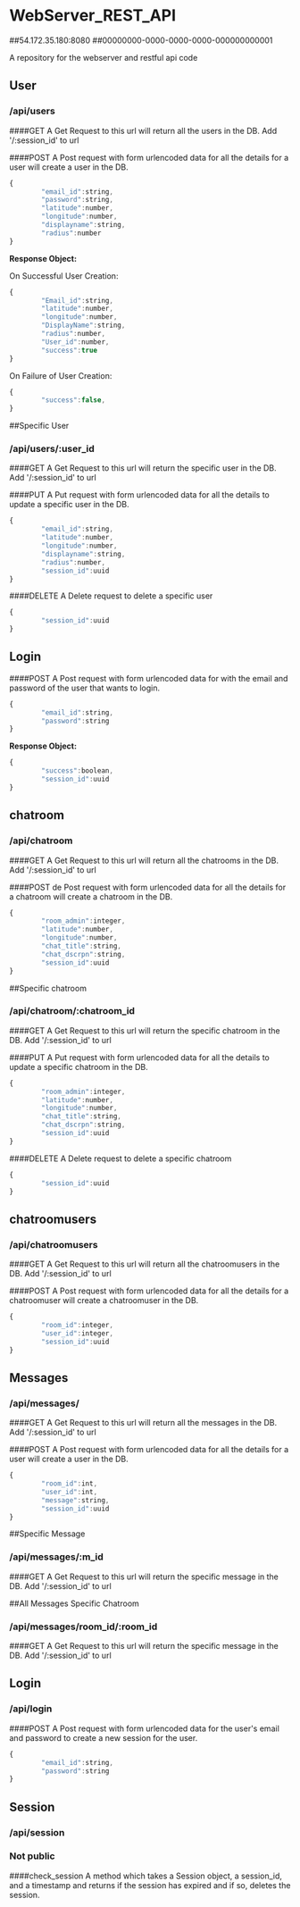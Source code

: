 WebServer_REST_API
==================
##54.172.35.180:8080
##00000000-0000-0000-0000-000000000001


A repository for the webserver and restful api code

## User
### /api/users

####GET
A Get Request to this url will return all the users in the DB.
Add '/:session_id' to url

####POST
A Post request with form urlencoded data for all the details for a user will create a user in the DB.

```javascript
{
		"email_id":string,
		"password":string,
		"latitude":number,
		"longitude":number,
		"displayname":string,
		"radius":number
}
```
**Response Object:**

On Successful User Creation:
```javascript
{
		"Email_id":string,
		"latitude":number,
		"longitude":number,
		"DisplayName":string,
		"radius":number,
		"User_id":number,
		"success":true
}
```
On Failure of  User Creation:
```javascript
{
		"success":false,
}
```

##Specific User
### /api/users/:user_id
####GET
A Get Request to this url will return the specific user in the DB.
Add '/:session_id' to url

####PUT
A Put request with form urlencoded data for all the details to update a specific user in the DB.
```javascript
{
		"email_id":string,
		"latitude":number,
		"longitude":number,
		"displayname":string,
		"radius":number,
		"session_id":uuid
}
```

####DELETE
A Delete request to delete a specific user

```javascript
{
		"session_id":uuid
}
```

## Login
####POST
A Post request with form urlencoded data for with the email and password of the user that wants to login.
```javascript
{
		"email_id":string,
		"password":string
}
```
**Response Object:**

```javascript
{
		"success":boolean,
		"session_id":uuid
}
```

## chatroom
### /api/chatroom

####GET
A Get Request to this url will return all the chatrooms in the DB.
Add '/:session_id' to url

####POST
de Post request with form urlencoded data for all the details for a chatroom will create a chatroom in the DB.

```javascript
{
		"room_admin":integer,
		"latitude":number,
		"longitude":number,
		"chat_title":string,
		"chat_dscrpn":string,
		"session_id":uuid
}
```

##Specific chatroom
### /api/chatroom/:chatroom_id
####GET
A Get Request to this url will return the specific chatroom in the DB.
Add '/:session_id' to url

####PUT
A Put request with form urlencoded data for all the details to update a specific chatroom in the DB.

```javascript
{
		"room_admin":integer,
		"latitude":number,
		"longitude":number,
		"chat_title":string,
		"chat_dscrpn":string,
		"session_id":uuid
}
```

####DELETE
A Delete request to delete a specific chatroom

```javascript
{
		"session_id":uuid
}
```


## chatroomusers
### /api/chatroomusers

####GET
A Get Request to this url will return all the chatroomusers in the DB.
Add '/:session_id' to url

####POST
A Post request with form urlencoded data for all the details for a chatroomuser will create a chatroomuser in the DB.

```javascript
{
		"room_id":integer,
		"user_id":integer,
		"session_id":uuid
}
```


##
## Messages
### /api/messages/

####GET
A Get Request to this url will return all the messages in the DB.
Add '/:session_id' to url

####POST
A Post request with form urlencoded data for all the details for a user will create a user in the DB.

```javascript
{
		"room_id":int,
		"user_id":int,
		"message":string,
		"session_id":uuid
}
```

##Specific Message
### /api/messages/:m_id
####GET
A Get Request to this url will return the specific message in the DB.
Add '/:session_id' to url

##All Messages Specific Chatroom
### /api/messages/room_id/:room_id
####GET
A Get Request to this url will return the specific message in the DB.
Add '/:session_id' to url


##
## Login
### /api/login

####POST
A Post request with form urlencoded data for the user's email and password to create a new session for the user.

```javascript
{
		"email_id":string,
		"password":string
}
```

##
## Session
### /api/session
### Not public

####check_session
A method which takes a Session object, a session_id, and a timestamp and returns if the session has expired and if so, deletes the session.

